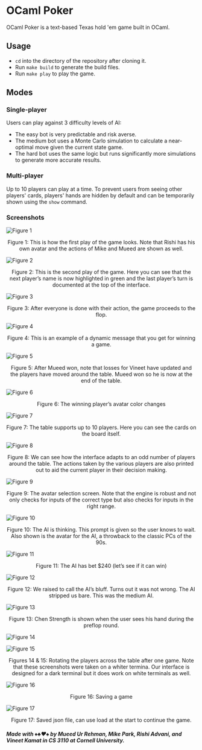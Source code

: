 # OCaml Poker

OCaml Poker is a text-based Texas hold 'em game built in OCaml.

## Usage

* `cd` into the directory of the repository after cloning it.
* Run `make build` to generate the build files.
* Run `make play` to play the game.

## Modes

### Single-player

Users can play against 3 difficulty levels of AI:
* The easy bot is very predictable and risk averse.
* The medium bot uses a Monte Carlo simulation to calculate a near-optimal move given the current state game.
* The hard bot uses the same logic but runs significantly more simulations to generate more accurate results.

### Multi-player

Up to 10 players can play at a time. To prevent users from seeing other players' cards, players' hands are hidden by default and can be temporarily shown using the `show` command.

### Screenshots ###


![Figure 1](https://github.com/mueedurrehman/OCaml-Poker-Engine-with-AI/blob/master/Poker%20Engine%20Images/1.png)
<p align="center">Figure 1: This is how the first play of the game looks. Note that Rishi has his own avatar and the actions of Mike and Mueed are shown as well.</p>

![Figure 2](https://github.com/mueedurrehman/OCaml-Poker-Engine-with-AI/blob/master/Poker%20Engine%20Images/2.png)
<p align="center">Figure 2: This is the second play of the game. Here you can see that the next player’s name is now highlighted in green and the last player’s turn is documented at the top of the interface.</p>

![Figure 3](https://github.com/mueedurrehman/OCaml-Poker-Engine-with-AI/blob/master/Poker%20Engine%20Images/3.png)
<p align="center">Figure 3: After everyone is done with their action, the game proceeds to the flop.</p>

![Figure 4](https://github.com/mueedurrehman/OCaml-Poker-Engine-with-AI/blob/master/Poker%20Engine%20Images/4.png)
<p align="center">Figure 4: This is an example of a dynamic message that you get for winning a game.</p>

![Figure 5](https://github.com/mueedurrehman/OCaml-Poker-Engine-with-AI/blob/master/Poker%20Engine%20Images/5.png)
<p align="center">Figure 5: After Mueed won, note that losses for Vineet have updated and the players have moved around the table. Mueed won so he is now at the end of the table.</p>

![Figure 6](https://github.com/mueedurrehman/OCaml-Poker-Engine-with-AI/blob/master/Poker%20Engine%20Images/6.png)
<p align="center">Figure 6: The winning player’s avatar color changes</p>

![Figure 7](https://github.com/mueedurrehman/OCaml-Poker-Engine-with-AI/blob/master/Poker%20Engine%20Images/7.png)
<p align="center">Figure 7: The table supports up to 10 players. Here you can see the cards on the board itself.</p>

![Figure 8](https://github.com/mueedurrehman/OCaml-Poker-Engine-with-AI/blob/master/Poker%20Engine%20Images/8.png)
<p align="center">Figure 8: We can see how the interface adapts to an odd number of players around the table. The actions taken by the various players are also printed out to aid the current player in their decision making.</p>

![Figure 9](https://github.com/mueedurrehman/OCaml-Poker-Engine-with-AI/blob/master/Poker%20Engine%20Images/9.png)
<p align="center">Figure 9: The avatar selection screen. Note that the engine is robust and not only checks for inputs of the correct type but also checks for inputs in the right range.</p>

![Figure 10](https://github.com/mueedurrehman/OCaml-Poker-Engine-with-AI/blob/master/Poker%20Engine%20Images/10.png)
<p align="center">Figure 10: The AI is thinking. This prompt is given so the user knows to wait. Also shown is the avatar for the AI, a throwback to the classic PCs of the 90s.</p>

![Figure 11](https://github.com/mueedurrehman/OCaml-Poker-Engine-with-AI/blob/master/Poker%20Engine%20Images/11.png)
<p align="center">Figure 11: The AI has bet $240 (let’s see if it can win)</p>

![Figure 12](https://github.com/mueedurrehman/OCaml-Poker-Engine-with-AI/blob/master/Poker%20Engine%20Images/12.png)
<p align="center">Figure 12: We raised to call the AI’s bluff. Turns out it was not wrong. The AI stripped us bare. This was the medium AI.</p>

![Figure 13](https://github.com/mueedurrehman/OCaml-Poker-Engine-with-AI/blob/master/Poker%20Engine%20Images/13.png)
<p align="center">Figure 13: Chen Strength is shown when the user sees his hand during the preflop round.</p>

![Figure 14](https://github.com/mueedurrehman/OCaml-Poker-Engine-with-AI/blob/master/Poker%20Engine%20Images/14.png)

![Figure 15](https://github.com/mueedurrehman/OCaml-Poker-Engine-with-AI/blob/master/Poker%20Engine%20Images/15.png)
<p align="center">Figures 14 & 15: Rotating the players across the table after one game. Note that these screenshots were taken on a whiter termina. Our interface is designed for a dark terminal but it does work on white terminals as well.</p>

![Figure 16](https://github.com/mueedurrehman/OCaml-Poker-Engine-with-AI/blob/master/Poker%20Engine%20Images/16.png)
<p align="center">Figure 16: Saving a game</p>

![Figure 17](https://github.com/mueedurrehman/OCaml-Poker-Engine-with-AI/blob/master/Poker%20Engine%20Images/17.png)
<p align="center">Figure 17: Saved json file, can use load at the start to continue the game.</p>


##### Made with ♦♣♥♠ by Mueed Ur Rehman, Mike Park, Rishi Advani, and Vineet Kamat in CS 3110 at Cornell University.
